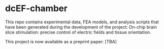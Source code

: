 # dcEF-chamber

This repo contains experimental data, FEA models, and analysis scripts that have been generated during the development of the project: On-chip brain slice stimulation: precise control of electric fields and tissue orientation.

This project is now available as a preprint paper: [TBA]
